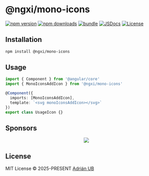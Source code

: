 # @ngxi/mono-icons

[![npm version][npm-version-src]][npm-version-href]
[![npm downloads][npm-downloads-src]][npm-downloads-href]
[![bundle][bundle-src]][bundle-href]
[![JSDocs][jsdocs-src]][jsdocs-href]
[![License][license-src]][license-href]

## Installation

```sh
npm install @ngxi/mono-icons
```

## Usage

```ts
import { Component } from '@angular/core'
import { MonoIconsAddIcon } from '@ngxi/mono-icons'

@Component({
  imports: [MonoIconsAddIcon],
  template: `<svg monoIconsAddIcon></svg>`
})
export class UsageIcon {}
```

## Sponsors

<p align="center">
  <a href="https://cdn.jsdelivr.net/gh/adrian-ub/static/sponsors.svg">
    <img src='https://cdn.jsdelivr.net/gh/adrian-ub/static/sponsors.svg'/>
  </a>
</p>

## License

MIT License © 2025-PRESENT [Adrián UB](https://github.com/adrian-ub)

<!-- Badges -->

[npm-version-src]: https://img.shields.io/npm/v/@ngxi/mono-icons?style=flat&colorA=080f12&colorB=1fa669
[npm-version-href]: https://npmjs.com/package/@ngxi/mono-icons
[npm-downloads-src]: https://img.shields.io/npm/dm/@ngxi/mono-icons?style=flat&colorA=080f12&colorB=1fa669
[npm-downloads-href]: https://npmjs.com/package/@ngxi/mono-icons
[bundle-src]: https://img.shields.io/bundlephobia/minzip/@ngxi/mono-icons?style=flat&colorA=080f12&colorB=1fa669&label=minzip
[bundle-href]: https://bundlephobia.com/result?p=@ngxi/mono-icons
[license-src]: https://img.shields.io/npm/l/@ngxi/mono-icons?style=flat&colorA=080f12&colorB=1fa669
[license-href]: https://github.com/adrian-ub/ngxi/blob/main/LICENSE
[jsdocs-src]: https://img.shields.io/badge/jsdocs-reference-080f12?style=flat&colorA=080f12&colorB=1fa669
[jsdocs-href]: https://www.jsdocs.io/package/@ngxi/mono-icons
